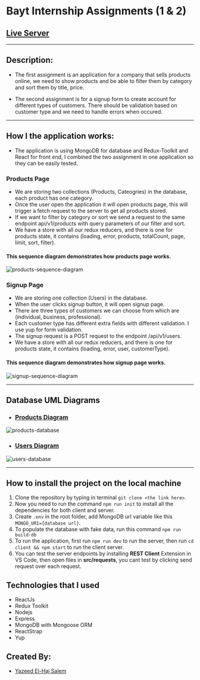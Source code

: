 # Bayt Internship Assignments (1 & 2)
## [Live Server](https://wms-team9-final.onrender.com)

---
## Description:

- The first assignment is an application for a company that sells products online, we need to show products and be able to filter them by category and sort them by title, price.

- The second assignment is for a signup form to create account for different types of customers. There should be validation based on customer type and we need to handle errors when occured.


---
## How I the application works:
- The application is using MongoDB for database and Redux-Toolkit and React for front end, I combined the two assignment in one application so they can be easily tested.
### Products Page
- We are storing two collections (Products, Cateogries) in the database, each product has one category.
- Once the user open the application it will open products page, this will trigger a fetch request to the server to get all products stored.
- If we want to filter by category or sort we send a request to the same endpoint api/v1/products with query parameters of our filter and sort.
- We have a store with all our redux reducers, and there is one for products state, it contains (loading, error, products, totalCount, page, limit, sort, filter).

#### This sequence diagram demonstrates how products page works.
![products-sequence-diagram](https://user-images.githubusercontent.com/100903950/214950976-5619b7d8-51cd-433c-bfad-e1cdce477baa.PNG)

### Signup Page
- We are storing one collection (Users) in the database.
- When the user clicks signup button, it will open signup page.
- There are three types of customers we can choose from which are (individual, business, professional).
- Each customer type has different extra fields with different validation. I use yup for form validation.
- The signup request is a POST request to the endpoint /api/v1/users.
- We have a store with all our redux reducers, and there is one for products state, it contains (loading, error, user, customerType).

#### This sequence diagram demonstrates how signup page works.
![signup-sequence-diagram](https://user-images.githubusercontent.com/100903950/214950991-e7b140b2-f8b9-4488-a87e-18f54238ca6d.PNG)

---

## Database UML Diagrams
- ### <ins>Products Diagram</ins>
![products-database](https://user-images.githubusercontent.com/100903950/214964007-f0179c3a-9a0c-4656-aee2-373c316a06e8.PNG)

- ### <ins>Users Diagram</ins>
![users-database](https://user-images.githubusercontent.com/100903950/214964048-52a66dd9-289b-404a-96a0-551b5f5bd010.PNG)

---
##  How to install the project on the local machine

1. Clone the repository by typing in terminal  ```git clone <the link here>```.
2. Now you need to run the command `npm run init` to install all the dependencies for both client and server.
3. Create `.env` in the root folder, add MongoDB url variable like this `MONGO_URI={database url}`.
4. To populate the database with fake data, run this command `npm run build-db`
5. To run the application, first run `npm run dev` to run the server, then run `cd client && npm start` to run the client server.
6. You can test the server endpoints by installing **REST Client** Extension in VS Code, then open files in **src/requests**, you cant test by clicking send request
over each request.

##  Technologies that I used

-  ReactJs
-  Redux Toolkit
-  Nodejs
-  Express
-  MongoDB with Mongoose ORM
-  ReactStrap
-  Yup

## Created By:
- [Yazeed El-Haj Salem](https://github.com/ysalem-dev-89)